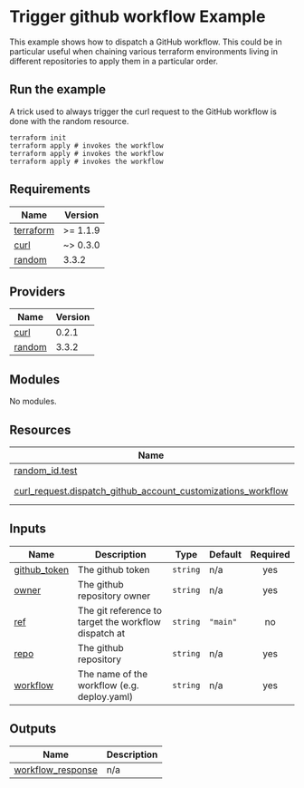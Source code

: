 # Trigger github workflow Example

This example shows how to dispatch a GitHub workflow. This could be in particular useful when chaining various terraform environments living in different repositories to apply them in a particular order.

## Run the example

A trick used to always trigger the curl request to the GitHub workflow is done with the random resource.

```shell
terraform init
terraform apply # invokes the workflow
terraform apply # invokes the workflow
terraform apply # invokes the workflow
```

<!-- BEGIN_TF_DOCS -->
## Requirements

| Name | Version |
|------|---------|
| <a name="requirement_terraform"></a> [terraform](#requirement\_terraform) | >= 1.1.9 |
| <a name="requirement_curl"></a> [curl](#requirement\_curl) | ~> 0.3.0 |
| <a name="requirement_random"></a> [random](#requirement\_random) | 3.3.2 |

## Providers

| Name | Version |
|------|---------|
| <a name="provider_curl"></a> [curl](#provider\_curl) | 0.2.1 |
| <a name="provider_random"></a> [random](#provider\_random) | 3.3.2 |

## Modules

No modules.

## Resources

| Name | Type |
|------|------|
| [random_id.test](https://registry.terraform.io/providers/hashicorp/random/3.3.2/docs/resources/id) | resource |
| [curl_request.dispatch_github_account_customizations_workflow](https://registry.terraform.io/providers/marcofranssen/curl/latest/docs/data-sources/request) | data source |

## Inputs

| Name | Description | Type | Default | Required |
|------|-------------|------|---------|:--------:|
| <a name="input_github_token"></a> [github\_token](#input\_github\_token) | The github token | `string` | n/a | yes |
| <a name="input_owner"></a> [owner](#input\_owner) | The github repository owner | `string` | n/a | yes |
| <a name="input_ref"></a> [ref](#input\_ref) | The git reference to target the workflow dispatch at | `string` | `"main"` | no |
| <a name="input_repo"></a> [repo](#input\_repo) | The github repository | `string` | n/a | yes |
| <a name="input_workflow"></a> [workflow](#input\_workflow) | The name of the workflow (e.g. deploy.yaml) | `string` | n/a | yes |

## Outputs

| Name | Description |
|------|-------------|
| <a name="output_workflow_response"></a> [workflow\_response](#output\_workflow\_response) | n/a |
<!-- END_TF_DOCS -->